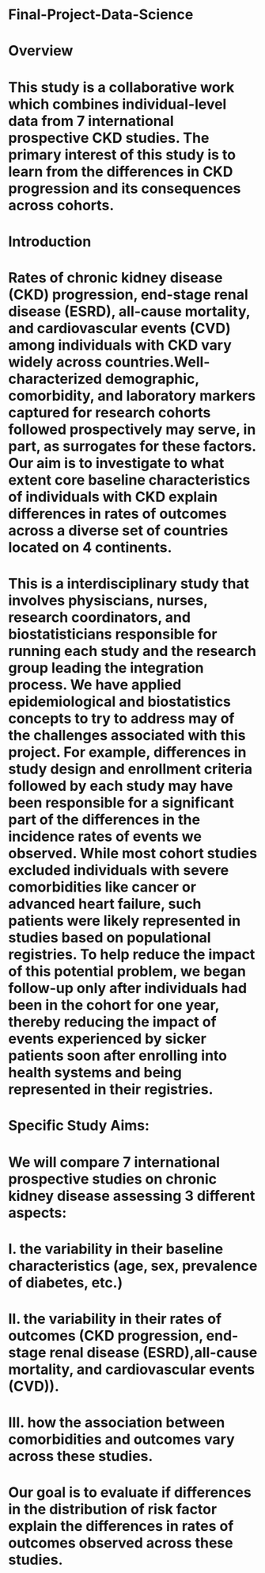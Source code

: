 # Final-Project-Data-Science

# Overview
# This study is a collaborative work which combines individual-level data from 7 international prospective CKD studies. The primary interest of this study is to learn from the differences in CKD progression and its consequences across cohorts.

# Introduction 
# Rates of chronic kidney disease (CKD) progression, end-stage renal disease (ESRD), all-cause mortality, and cardiovascular events (CVD) among individuals with CKD vary widely across countries.Well-characterized demographic, comorbidity, and laboratory markers captured for research cohorts followed prospectively may serve, in part, as surrogates for these factors. Our aim is to investigate to what extent core baseline characteristics of individuals with CKD explain differences in rates of outcomes across a diverse set of countries located on 4 continents. 

# This is a interdisciplinary study that involves physiscians, nurses, research coordinators, and biostatisticians responsible for running each study and the research group leading the integration process. We have applied epidemiological and biostatistics concepts to try to address may of the challenges associated with this project. For example, differences in study design and enrollment criteria followed by each study may have been responsible for a significant part of the differences in the incidence rates of events we observed. While most cohort studies excluded individuals with severe comorbidities like cancer or advanced heart failure, such patients were likely represented in studies based on populational registries. To help reduce the impact of this potential problem, we began follow-up only after individuals had been in the cohort for one year, thereby reducing the impact of events experienced by sicker patients soon after enrolling into health systems and being represented in their registries.

# Specific Study Aims:
#  We will compare 7 international prospective studies on chronic kidney disease assessing 3 different aspects: 
#  I. the variability in their baseline characteristics (age, sex, prevalence of diabetes, etc.) 
#  II. the variability in their rates of outcomes (CKD progression, end-stage renal disease (ESRD),all-cause mortality, and cardiovascular events (CVD)).
#  III. how the association between comorbidities and outcomes vary across these studies.
#  Our goal is to evaluate if differences in the distribution of risk factor explain the differences in rates of outcomes observed across these studies.

  


